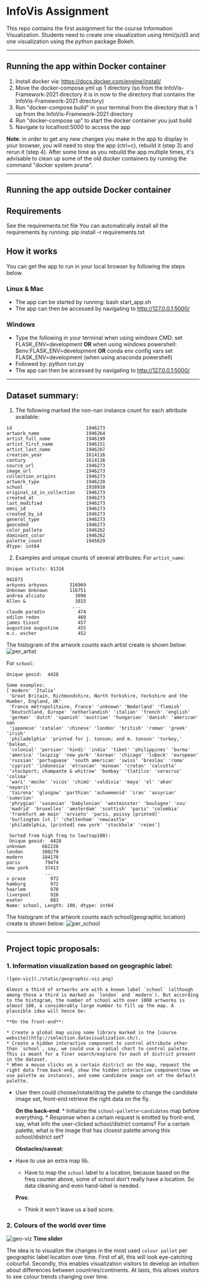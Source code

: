 # InfoVis Assignment #

This repo contains the first assignment for the course Information Visualization. Students need to create one visualization using html/js/d3 and one visualization using the python package Bokeh.


---

## Running the app within Docker container ##

1) Install docker via: https://docs.docker.com/engine/install/
2) Move the docker-compose.yml up 1 directory (so from the InfoVis-Framework-2021 directory it is in now to the directory that contains the InfoVis-Framework-2021 directory)
3) Run "docker-compose build" in your terminal from the directory that is 1 up from the InfoVis-Framework-2021 directory
4) Run "docker-compose up" to start the docker container you just build
5) Navigate to localhost:5000 to access the app

**Note**: in order to get any new changes you make in the app to display in your browser, you will need to stop the app (ctrl+c), rebuild it (step 3) and rerun it (step 4). After some time as you rebuild the app multiple times, it's advisable to clean up some of the old docker containers by running the command "docker system prune".

---

## Running the app outside Docker container ##


## Requirements ##

See the requirements.txt file
You can automatically install all the requirements by running: pip install -r requirements.txt

## How it works ##

You can get the app to run in your local browser by following the steps below.

### Linux & Mac ###

* The app can be started by running: bash start_app.sh
* The app can then be accessed by navigating to http://127.0.0.1:5000/

### Windows ###

* Type the following in your terminal when using windows CMD: set FLASK_ENV=development **OR** when using windows powershell: $env:FLASK_ENV=development **OR** conda env config vars set FLASK_ENV=development (when using anaconda powershell)
* Followed by: python run.py
* The app can then be accessed by navigating to http://127.0.0.1:5000/


---
## Dataset summary:
1. The following marked the non-nan instance count for each attribute available:
```
id                           1946273
artwork_name                 1946264
artist_full_name             1946199
artist_first_name            1946151
artist_last_name             1946267
creation_year                1614116
century                      1614116
source_url                   1946273
image_url                    1946273
collection_origins           1946273
artwork_type                 1946220
school                       1938918
original_id_in_collection    1946273
created_at                   1946273
last_modified                1946273
omni_id                      1946273
created_by_id                1946273
general_type                 1946273
geocoded                     1946273
color_pallete                1946262
dominant_color               1946262
palette_count                1945629
dtype: int64
```
2. Examples and unique counts of several attributes:
For `artist_name`:
```
Unique artists: 81316

942873
arkyves arkyves        316969
Unknown Unknown        116751
andrea alciato           3898
Allen &                  3815
                        ...  
claude paradin            474
odilon redon              460
james tissot              457
augustine augustine       455
m.c. escher               452
```
The histogram of the artwork counts each artist create is shown below:
![per_artist](./static/artworks_per_artist_hist.png)

For `school`:
```
Unique geoid:  4428

Some examples:
['modern' 'Italia'
 'Great Britain, Richmondshire, North Yorkshire, Yorkshire and the Humber, England, UK'
 'France métropolitaine, France' 'unknown' 'Nederland' 'flemish'
 'Deutschland, Europe' 'netherlandish' 'italian' 'french' 'english'
 'german' 'dutch' 'spanish' 'austrian' 'hungarian' 'danish' 'american' nan
 'japanese' 'catalan' 'chinese' 'london' 'british' 'roman' 'greek' 'irish'
 'philadelphia' 'printed for j. tonson; and m. tonson' 'turkey,' 'balkan,'
 'colonial' 'persian' 'hindi' 'india' 'tibet' 'philippines' 'burma'
 'america' 'leipzig' 'new york' 'korean' 'chicago' 'lubeck' 'european'
 'russian' 'portuguese' 'south american' 'swiss' 'breslau' 'roma'
 'cypriot' 'indonesia' 'etruscan' 'minoan' 'cretan' 'calcutta'
 'stockport; champante & whitrow' 'bombay' 'tlatilco' 'veracruz' 'colima'
 'wari' 'moche' 'vicús' 'chimú' 'valdivia' 'maya' 'el' 'akan' 'nayarit'
 'tairona' 'glasgow' 'parthian' 'achaemenid' 'iran' 'assyrian' 'sumerian'
 'phrygian' 'sasanian' 'babylonian' 'westminster' 'boulogne' 'xxu'
 'madrid' 'bruxelles' 'amsterdam' 'scottish' 'paris' 'colombia'
 'frankfurt am main' 'orvieto' 'paris, poissy [printed]'
 'burlington [vt.]' 'cheltenham' 'newcastle'
 'philadelphia, [printed] new york' 'stockholm' 'reims']

 Sorted from high freq to low(top100):
 Unique geoid:  4428
unknown      662228
london       380279
modern       184170
paris         79474
new york      37413
              ...  
v praze         972
hamburg         972
haarlem         970
liverpool       926
exeter          883
Name: school, Length: 100, dtype: int64
```

The histogram of the artwork counts each school(geographic location) create is shown below:
![per_school](./static/artworks_per_school_hist.png)


---
## Project topic proposals:
### 1. Information visualization based on geographic label:

    ![geo-viz](./static/geographic-viz.png)

    Almost a third of artworks are with a known label `school` (although among those a third is marked as `london` and `modern`). But according to the histogram, the number of school with over 1000 artworks is almost 100, a considerably large number to fill up the map. A plausible idea will hence be:

    **On the front-end**:
    
    * Create a global map using some library marked in the [course website](http://selection.datavisualization.ch/).
    * Create a hidden interactive component to control attribute other than `school`, say, we could use a radial chart to control palette. This is meant for a finer search/explore for each of district present in the dataset.
    * When a mouse clicks on a certain district on the map, request the right data from back-end, show the hidden interactive component(now we use palette as instance), and some candidate image set of the default palette.
* User then could choose/rotate/drag the palette to change the candidate image set, front-end retrieve the right data on the fly.
    
    **On the back-end**:
        * Initialize the `school`-`pallette`-`candidates` map before everything.
        * Response when a certain request is emitted by front-end, say, what info the user-clicked school/district contains? For a certain palette, what is the image that has closest palette among this school/district set?
    
    **Obstacles/caveat**:
    
* Have to use an extra map lib.
    * Have to map the `school` label to a location, because based on the freq counter above, some of school don't really have a location. So data cleaning and even hand-label is needed.
    
    **Pros**:
    
    * Think it won't leave us a bad score.

### 2. Colours of the world over time
![geo-viz](./static/colours-of-the-world.jpg)
**Time slider**

The idea is to visualize the changes in the most used `colour pallet` per geographic label location over time. First of all, this will look eye-catching colourful. Secondly, this enables visualization visitors to develop an intuition about differences between countries/continents. At lasts, this allows visitors to see colour trends changing over time.

